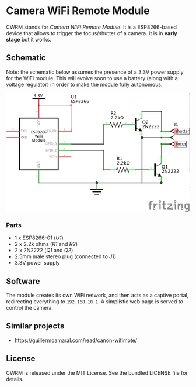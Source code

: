 Camera WiFi Remote Module
=========================

CWRM stands for _Camera WiFi Remote Module_. It is a ESP8266-based device that
allows to trigger the focus/shutter of a camera. It is in **early stage** but it
works.

## Schematic

Note: the schematic below assumes the presence of a 3.3V power supply for the
WiFi module. This will evolve soon to use a battery (along with a voltage
regulator) in order to make the module fully autonomous.

![](./design/cwrm_schem.png)

### Parts

- 1 x ESP8266-01 (_U1_)
- 2 x 2.2k ohms (_R1_ and _R2_)
- 2 x 2N2222 (_Q1_ and _Q2_)
- 2.5mm male stereo plug (connected to _J1_)
- 3.3V power supply

## Software

The module creates its own WiFi network, and then acts as a captive portal,
redirecting everything to `192.168.10.1`. A simplistic web page is served to
control the camera.

## Similar projects

- https://guillermoamaral.com/read/canon-wifimote/

## License

CWRM is released under the MIT License. See the bundled LICENSE file for
details.
